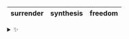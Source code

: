 | surrender | synthesis | freedom |
| :-------: | :-------: | :-----: |

<details>
  <summary>✨</summary>
  These words are chosen at random each day. New words will appear here tomorrow morning.
</details>